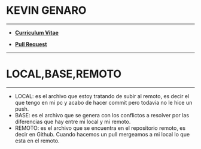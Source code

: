 # KEVIN GENARO

 * * *

* [**Curriculum Vitae**](CV.md)

* [**Pull Request**](PR.md)




 * * *
# LOCAL,BASE,REMOTO

- - -
- LOCAL: es el archivo que estoy tratando de subir al remoto, es decir el que tengo en mi pc y acabo de hacer commit pero todavia no le hice un push.
- BASE:  es el archivo que se genera con los conflictos a resolver por las diferencias que hay entre mi local y mi remoto.
- REMOTO: es el archivo que se encuentra en el repositorio remoto, es decir en Github. Cuando hacemos un pull mergeamos a mi local lo que esta en el remoto.
